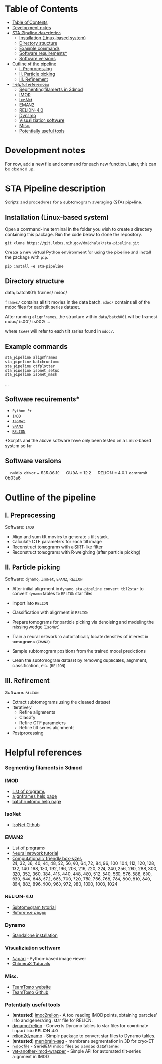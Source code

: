 # Table of Contents

- [Table of Contents](#table-of-contents)
- [Development notes](#development-notes)
- [STA Pipeline description](#sta-pipeline-description)
  - [Installation (Linux-based system)](#installation-linux-based-system)
  - [Directory structure](#directory-structure)
  - [Example commands](#example-commands)
  - [Software requirements\*](#software-requirements)
  - [Software versions](#software-versions)
- [Outline of the pipeline](#outline-of-the-pipeline)
  - [I. Preprocessing](#i-preprocessing)
  - [II. Particle picking](#ii-particle-picking)
  - [III. Refinement](#iii-refinement)
- [Helpful references](#helpful-references)
    - [Segmenting filaments in 3dmod](#segmenting-filaments-in-3dmod)
    - [IMOD](#imod)
    - [IsoNet](#isonet)
    - [EMAN2](#eman2)
    - [RELION-4.0](#relion-40)
    - [Dynamo](#dynamo)
    - [Visualiziation software](#visualiziation-software)
    - [Misc.](#misc)
    - [Potentially useful tools](#potentially-useful-tools)

# Development notes

For now, add a new file and command for each new function. Later, this can be cleaned up.
 
# STA Pipeline description

Scripts and procedures for a subtomogram averaging (STA) pipeline.

## Installation (Linux-based system)

Open a command-line terminal in the folder you wish to create a directory containing this package. Run the code below to clone the repository. 

`git clone https://git.lobos.nih.gov/dmichalak/sta-pipeline.git`

 Create a new virtual Python environment for using the pipeline and install the package with ``pip``.

`pip install -e sta-pipeline`

## Directory structure

data/
    batch001/
        frames/
        mdoc/

``frames/`` contains all tilt movies in the data batch.
``mdoc/`` contains all of the mdoc files for each tilt series dataset.

After running ``alignframes``, the structure within ``data/batch001`` will be
    frames/
    mdoc/
    ts001/
    ts002/
    ...

where ``ts###`` will refer to each tilt series found in ``mdoc/``.

## Example commands
``sta_pipeline alignframes``\
``sta_pipeline batchruntomo``\
``sta_pipeline ctfplotter``\
``sta_pipeline isonet_setup``\
``sta_pipeline isonet_mask``

...
## Software requirements*

- ``Python 3+``
- [``IMOD``](https://bio3d.colorado.edu/imod/)
- [``IsoNet``](https://github.com/IsoNet-cryoET/IsoNet)
- [``EMAN2``](https://blake.bcm.edu/emanwiki/EMAN2)
- [``RELION``](https://relion.readthedocs.io/en/release-4.0/)

*Scripts and the above software have only been tested on a Linux-based system so far

## Software versions

-- nvidia-driver = 535.86.10
-- CUDA = 12.2
-- RELION = 4.0.1-commmit-0b03a6
# Outline of the pipeline


## I. Preprocessing

Software: ``IMOD``

- Align and sum tilt movies to generate a tilt stack.
- Calculate CTF parameters for each tilt image
- Reconstruct tomograms with a SIRT-like filter
- Reconstruct tomograms with R-weighting (after particle picking)

## II. Particle picking

Software: ``dynamo``, ``IsoNet``, ``EMAN2``, ``RELION`` 

- After initial alignment in ``dynamo``, ``sta-pipeline convert_tbl2star`` to convert ``dynamo`` tables to ``RELION`` star files
- Import into ``RELION``

- Classification with alignment in ``RELION``


- Prepare tomograms for particle picking via denoising and modeling the missing wedge (``IsoNet``)
- Train a neural network to automatically locate densities of interest in tomograms (``EMAN2``)
- Sample subtomogram positions from the trained model predictions
- Clean the subtomogram dataset by removing duplicates, alignment, classification, etc. (``RELION``)

## III. Refinement

Software: ``RELION``

- Extract subtomograms using the cleaned dataset
- Iteratively
    - Refine alignments
    - Classify
    - Refine CTF parameters
    - Refine tilt series alignments
- Postprocessing

# Helpful references


### Segmenting filaments in 3dmod

### IMOD
- [List of programs](https://bio3d.colorado.edu/imod/doc/program_listing.html)
- [alignframes help page](https://bio3d.colorado.edu/imod/doc/man/alignframes.html)
- [batchruntomo help page](https://bio3d.colorado.edu/imod/doc/man/batchruntomo.html)

### IsoNet
- [IsoNet Github](https://github.com/IsoNet-cryoET/IsoNet)

### EMAN2
- [List of programs](https://blake.bcm.edu/doxygen/programs_help_html/)
- [Neural network tutorial](https://blake.bcm.edu/emanwiki/EMAN2/Programs/tomoseg)
- [Computationally friendly box-sizes](https://blake.bcm.edu/emanwiki/EMAN2/BoxSize) \
24, 32, 36, 40, 44, 48, 52, 56, 60, 64, 72, 84, 96, 100, 104, 112, 120, 128, 132, 140, 168, 180, 192, 196, 208, 216, 220, 224, 240, 256, 260, 288, 300, 320, 352, 360, 384, 416, 440, 448, 480, 512, 540, 560, 576, 588, 600, 630, 640, 648, 672, 686, 700, 720, 750, 756, 768, 784, 800, 810, 840, 864, 882, 896, 900, 960, 972, 980, 1000, 1008, 1024

### RELION-4.0
- [Subtomogram tutorial](https://relion.readthedocs.io/en/release-4.0/STA_tutorial/index.html)
- [Reference pages](https://relion.readthedocs.io/en/release-4.0/Reference/index.html)

### Dynamo
- [Standalone installation](https://wiki.dynamo.biozentrum.unibas.ch/w/index.php/Standalone)

### Visualiziation software 
- [Napari](https://napari.org/) - Python-based image viewer
- [ChimeraX Tutorials](https://www.cgl.ucsf.edu/chimerax/tutorials.html)
### Misc.
- [TeamTomo website](https://teamtomo.org/)
- [TeamTomo Github](https://github.com/teamtomo)

### Potentially useful tools

- (**untested**) [imod2relion](https://github.com/ZhenHuangLab/imod2relion) - A tool reading IMOD points, obtaining particles' info and generating .star file for RELION.
- [dynamo2relion](https://github.com/EuanPyle/dynamo2relion) - Converts Dynamo tables to star files for coordinate import into RELION 4.0 
- [relion2dynamo](https://github.com/EuanPyle/relion2dynamo) - Simple package to convert star files to Dynamo tables.
- (**untested**) [membrain-seg](https://github.com/teamtomo/membrain-seg) - membrane segmentation in 3D for cryo-ET
- [mdocfile](https://github.com/teamtomo/mdocfile) - SerielEM mdoc files as pandas dataframes
- [yet-another-imod-wrapper](https://github.com/teamtomo/yet-another-imod-wrapper) - Simple API for automated tilt-series alignment in IMOD